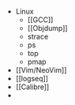 - Linux
	- [[GCC]]
	- [[Objdump]]
	- strace
	- ps
	- top
	- pmap
- [[Vim/NeoVim]]
- [[logseq]]
- [[Calibre]]
-
